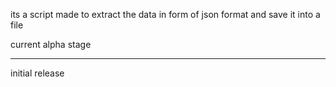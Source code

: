 its a script made to extract the data in form of json format and save it into a file

current alpha stage 
__________________

initial release